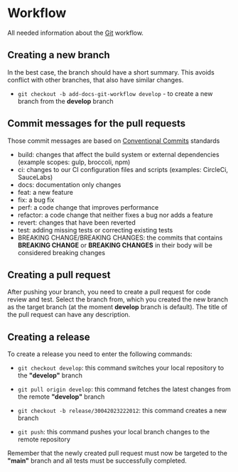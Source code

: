 # Workflow

All needed information about the [Git](https://git-scm.com) workflow.

## Creating a new branch

In the best case, the branch should have a short summary. This avoids conflict with other branches, that also have similar changes.

- `git checkout -b add-docs-git-workflow develop` - to create a new branch from the **develop** branch

## Commit messages for the pull requests

Those commit messages are based on [Conventional Commits](https://www.conventionalcommits.org/en/v1.0.0) standards

- build: changes that affect the build system or external dependencies (example scopes: gulp, broccoli, npm)
- ci: changes to our CI configuration files and scripts (examples: CircleCi, SauceLabs)
- docs: documentation only changes
- feat: a new feature
- fix: a bug fix
- perf: a code change that improves performance
- refactor: a code change that neither fixes a bug nor adds a feature
- revert: changes that have been reverted
- test: adding missing tests or correcting existing tests
- BREAKING CHANGE/BREAKING CHANGES: the commits that contains **BREAKING CHANGE** or **BREAKING CHANGES** in their body will be considered breaking changes

## Creating a pull request

After pushing your branch, you need to create a pull request for code review and test. Select the branch from, which you created the new branch as the target branch (at the moment **develop** branch is default). The title of the pull request can have any description.

## Creating a release

To create a release you need to enter the following commands:

- `git checkout develop`: this command switches your local repository to the **"develop"** branch

- `git pull origin develop`: this command fetches the latest changes from the remote **"develop"** branch

- `git checkout -b release/30042023222012`: this command creates a new branch

- `git push`: this command pushes your local branch changes to the remote repository

Remember that the newly created pull request must now be targeted to the **"main"** branch and all tests must be successfully completed.
